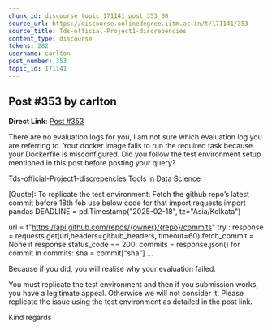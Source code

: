 ```yaml
---
chunk_id: discourse_topic_171141_post_353_00
source_url: https://discourse.onlinedegree.iitm.ac.in/t/171141/353
source_title: Tds-official-Project1-discrepencies
content_type: discourse
tokens: 282
username: carlton
post_number: 353
topic_id: 171141
---
```


## Post #353 by carlton

**Direct Link**: [Post #353](https://discourse.onlinedegree.iitm.ac.in/t/171141/353)

There are no evaluation logs for you, I am not sure which evaluation log you are referring to. Your docker image fails to run the required task because your Dockerfile is misconfigured. Did you follow the test environment setup mentioned in this post before posting your query?

Tds-official-Project1-discrepencies Tools in Data Science
 
 [Quote]: 
 To replicate the test environment: 
Fetch the github repo’s latest commit before 18th feb use below code for that 
import requests
import pandas 
DEADLINE = pd.Timestamp("2025-02-18", tz="Asia/Kolkata")

url = f"https://api.github.com/repos/{owner}/{repo}/commits"
try : 
 response = requests.get(url,headers=github_headers, timeout=60)
 fetch_commit = None
 if response.status_code == 200:
 commits = response.json()
 for commit in commits:
 sha = commit["sha"]
 …

Because if you did, you will realise why your evaluation failed.

You must replicate the test environment and then if you submission works, you have a legitimate appeal. Otherwise we will not consider it. Please replicate the issue using the test environment as detailed in the post link.

Kind regards
